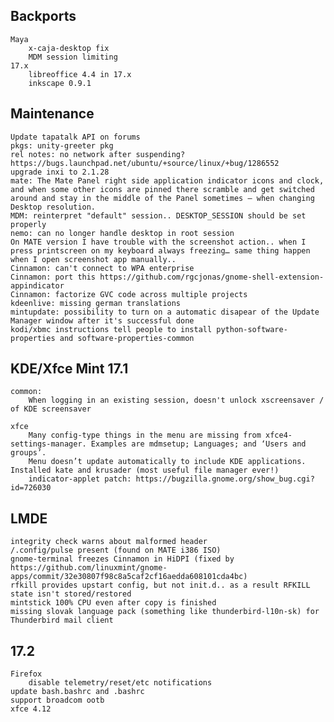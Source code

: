 Backports
---------
	Maya
		x-caja-desktop fix
		MDM session limiting
	17.x
		libreoffice 4.4 in 17.x
		inkscape 0.9.1


Maintenance
-----------
	Update tapatalk API on forums
	pkgs: unity-greeter pkg
	rel notes: no network after suspending? https://bugs.launchpad.net/ubuntu/+source/linux/+bug/1286552
	upgrade inxi to 2.1.28
	mate: The Mate Panel right side application indicator icons and clock, and when some other icons are pinned there scramble and get switched around and stay in the middle of the Panel sometimes – when changing Desktop resolution.
	MDM: reinterpret "default" session.. DESKTOP_SESSION should be set properly
	nemo: can no longer handle desktop in root session
	On MATE version I have trouble with the screenshot action.. when I press printscreen on my keyboard always freezing… same thing happen when I open screenshot app manually..
	Cinnamon: can't connect to WPA enterprise
	Cinnamon: port this https://github.com/rgcjonas/gnome-shell-extension-appindicator
	Cinnamon: factorize GVC code across multiple projects
	kdeenlive: missing german translations
	mintupdate: possibility to turn on a automatic disapear of the Update Manager window after it's successful done
	kodi/xbmc instructions tell people to install python-software-properties and software-properties-common

KDE/Xfce Mint 17.1
------------------
	common:
		When logging in an existing session, doesn't unlock xscreensaver / of KDE screensaver

	xfce
		Many config-type things in the menu are missing from xfce4-settings-manager. Examples are mdmsetup; Languages; and ‘Users and groups’.
		Menu doesn’t update automatically to include KDE applications. Installed kate and krusader (most useful file manager ever!)
		indicator-applet patch: https://bugzilla.gnome.org/show_bug.cgi?id=726030

LMDE
----
	integrity check warns about malformed header
	/.config/pulse present (found on MATE i386 ISO)
	gnome-terminal freezes Cinnamon in HiDPI (fixed by https://github.com/linuxmint/gnome-apps/commit/32e30807f98c8a5caf2cf16aedda608101cda4bc)
	rfkill provides upstart config, but not init.d.. as a result RFKILL state isn't stored/restored
	mintstick 100% CPU even after copy is finished
	missing slovak language pack (something like thunderbird-l10n-sk) for Thunderbird mail client

17.2
----
	Firefox
		disable telemetry/reset/etc notifications
	update bash.bashrc and .bashrc
	support broadcom ootb
	xfce 4.12
